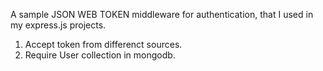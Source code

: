 A sample JSON WEB TOKEN middleware for authentication, that I used in my express.js projects.

1. Accept token from differenct sources.
2. Require User collection in mongodb.



	